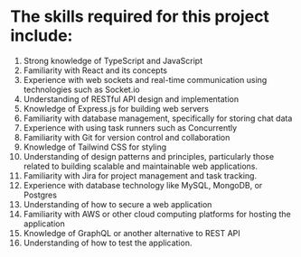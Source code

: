 # The skills required for this project include:

1. Strong knowledge of TypeScript and JavaScript
2. Familiarity with React and its concepts
3. Experience with web sockets and real-time communication using technologies such as Socket.io
4. Understanding of RESTful API design and implementation
5. Knowledge of Express.js for building web servers
6. Familiarity with database management, specifically for storing chat data
7. Experience with using task runners such as Concurrently
8. Familiarity with Git for version control and collaboration
9. Knowledge of Tailwind CSS for styling
10. Understanding of design patterns and principles, particularly those related to building scalable and maintainable web applications.
11. Familiarity with Jira for project management and task tracking.
12. Experience with database technology like MySQL, MongoDB, or Postgres
13. Understanding of how to secure a web application
14. Familiarity with AWS or other cloud computing platforms for hosting the application
15. Knowledge of GraphQL or another alternative to REST API
16. Understanding of how to test the application.
